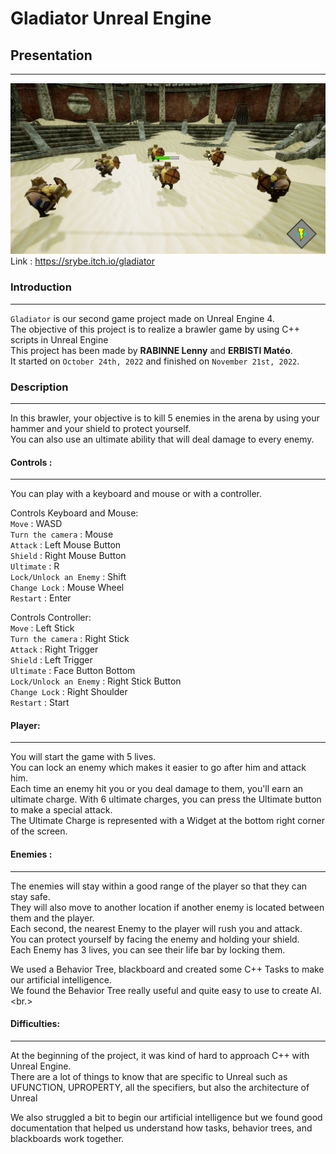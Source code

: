 # Gladiator Unreal Engine

## Presentation
-----------
![png](./Images/GameScreen_1.png)
Link : https://srybe.itch.io/gladiator

### Introduction
-----------
 `Gladiator` is our second game project made on Unreal Engine 4. <br>
 The objective of this project is to realize a brawler game by using C++ scripts in Unreal Engine <br>
 This project has been made by **RABINNE Lenny** and **ERBISTI Matéo**. <br>
 It started on `October 24th, 2022` and finished on `November 21st, 2022`. <br>

### Description
-----------
In this brawler, your objective is to kill 5 enemies in the arena by using your hammer and your shield to protect yourself. <br>
You can also use an ultimate ability that will deal damage to every enemy. <br>


#### Controls :
-----------
You can play with a keyboard and mouse or with a controller.

Controls Keyboard and Mouse:<br>
`Move` : WASD <br>
`Turn the camera` : Mouse <br>
`Attack` : Left Mouse Button <br>
`Shield` : Right Mouse Button <br>
`Ultimate` : R <br>
`Lock/Unlock an Enemy` : Shift <br>
`Change Lock` : Mouse Wheel <br>
`Restart` : Enter <br>

Controls Controller:<br>
`Move` : Left Stick <br>
`Turn the camera` : Right Stick <br>
`Attack` : Right Trigger <br>
`Shield` : Left Trigger  <br>
`Ultimate` : Face Button Bottom <br>
`Lock/Unlock an Enemy` : Right Stick Button <br>
`Change Lock` : Right Shoulder <br>
`Restart` : Start <br>

#### Player: 
-----------

You will start the game with 5 lives. <br>
You can lock an enemy which makes it easier to go after him and attack him. <br>
Each time an enemy hit you or you deal damage to them, you'll earn an ultimate charge. With 6 ultimate charges, you can press the Ultimate button to make a special attack. <br>
The Ultimate Charge is represented with a Widget at the bottom right corner of the screen. <br>

#### Enemies : 
-----------
The enemies will stay within a good range of the player so that they can stay safe. <br>
They will also move to another location if another enemy is located between them and the player. <br>
Each second, the nearest Enemy to the player will rush you and attack. <br>
You can protect yourself by facing the enemy and holding your shield. <br>
Each Enemy has 3 lives, you can see their life bar by locking them. <br>

We used a Behavior Tree, blackboard and created some C++ Tasks to make our artificial intelligence. <br>
We found the Behavior Tree really useful and quite easy to use to create AI. <br.>

#### Difficulties: 
-----------

At the beginning of the project, it was kind of hard to approach C++ with Unreal Engine. <br>
There are a lot of things to know that are specific to Unreal such as UFUNCTION, UPROPERTY, all the specifiers, but also the architecture of Unreal <br>

We also struggled a bit to begin our artificial intelligence but we found good documentation that helped us understand how tasks, behavior trees, and blackboards work together. <br>


